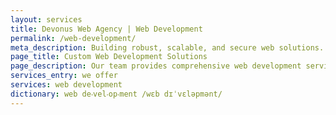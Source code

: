 ```yaml
---
layout: services
title: Devonus Web Agency | Web Development
permalink: /web-development/
meta_description: Building robust, scalable, and secure web solutions. Our expert developers turn your vision into a high-performance reality with modern technology.
page_title: Custom Web Development Solutions
page_description: Our team provides comprehensive web development services, focusing on building bespoke websites and applications that are both reliable and scalable. We leverage cutting-edge technologies to ensure your project is secure, efficient, and perfectly aligned with your strategic goals, providing a solid foundation for digital success.
services_entry: we offer
services: web development
dictionary: web de‧vel‧op‧ment /wɛb dɪˈvɛləpmənt/
---
```

